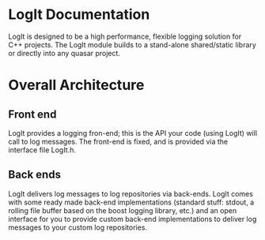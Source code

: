 # LogIt Documentation
LogIt is designed to be a high performance, flexible logging solution for C++ projects. The LogIt module builds to a stand-alone shared/static library or directly into any quasar project.

# Overall Architecture
## Front end
LogIt provides a logging fron-end; this is the API your code (using LogIt) will call to log messages. The front-end is fixed, and is provided via the interface file LogIt.h.
## Back ends
LogIt delivers log messages to log repositories via back-ends. LogIt comes with some ready made back-end implementations (standard stuff: stdout, a rolling file buffer based on the boost logging library, etc.) and an open interface for you to provide custom back-end implementations to deliver log messages to your custom log repositories.
